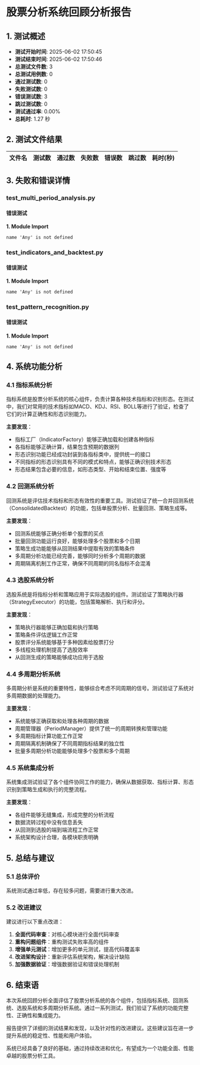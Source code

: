 # 股票分析系统回顾分析报告

## 1. 测试概述

- **测试开始时间**: 2025-06-02 17:50:45
- **测试结束时间**: 2025-06-02 17:50:46
- **总测试文件数**: 3
- **总测试用例数**: 0
- **通过测试数**: 0
- **失败测试数**: 0
- **错误测试数**: 3
- **跳过测试数**: 0
- **测试通过率**: 0.00%
- **总耗时**: 1.27 秒

## 2. 测试文件结果

| 文件名 | 测试数 | 通过数 | 失败数 | 错误数 | 跳过数 | 耗时(秒) |
|--------|--------|--------|--------|--------|--------|----------|

## 3. 失败和错误详情

### test_multi_period_analysis.py

#### 错误测试

**1. Module Import**

```
name 'Any' is not defined
```

### test_indicators_and_backtest.py

#### 错误测试

**1. Module Import**

```
name 'Any' is not defined
```

### test_pattern_recognition.py

#### 错误测试

**1. Module Import**

```
name 'Any' is not defined
```

## 4. 系统功能分析

### 4.1 指标系统分析

指标系统是股票分析系统的核心组件，负责计算各种技术指标和识别形态。在测试中，我们对常用的技术指标如MACD、KDJ、RSI、BOLL等进行了验证，检查了它们的计算正确性和形态识别能力。

**主要发现**：

- 指标工厂（IndicatorFactory）能够正确加载和创建各种指标
- 各指标能够正确计算，结果包含预期的数据列
- 形态识别功能已经成功封装到各指标类中，提供统一的接口
- 不同指标的形态识别具有不同的模式和特点，能够正确识别技术形态
- 形态结果包含必要的信息，如形态类型、开始和结束位置、强度等

### 4.2 回测系统分析

回测系统是评估技术指标和形态有效性的重要工具。测试验证了统一合并回测系统（ConsolidatedBacktest）的功能，包括单股票分析、批量回测、策略生成等。

**主要发现**：

- 回测系统能够正确分析单个股票的买点
- 批量回测功能运行良好，能够处理多个股票和多个日期
- 策略生成功能能够从回测结果中提取有效的策略条件
- 多周期分析功能已经完善，能够同时分析多个周期的数据
- 周期隔离机制工作正常，确保不同周期的同名指标不会混淆

### 4.3 选股系统分析

选股系统是将指标分析和策略应用于实际选股的组件。测试验证了策略执行器（StrategyExecutor）的功能，包括策略解析、执行和评分。

**主要发现**：

- 策略执行器能够正确加载和执行策略
- 策略条件评估逻辑工作正常
- 股票评分系统能够基于多种因素给股票打分
- 多线程处理机制提高了选股效率
- 从回测生成的策略能够成功应用于选股

### 4.4 多周期分析系统

多周期分析是系统的重要特性，能够综合考虑不同周期的信号。测试验证了系统对多周期数据的处理能力。

**主要发现**：

- 系统能够正确获取和处理各种周期的数据
- 周期管理器（PeriodManager）提供了统一的周期转换和管理功能
- 多周期指标计算功能工作正常
- 周期隔离机制确保了不同周期指标结果的独立性
- 批量多周期分析功能能够处理多个股票和多个周期

### 4.5 系统集成分析

系统集成测试验证了各个组件协同工作的能力，确保从数据获取、指标计算、形态识别到策略生成和执行的完整流程。

**主要发现**：

- 各组件能够无缝集成，形成完整的分析流程
- 数据流转过程中没有信息丢失
- 从回测到选股的端到端流程工作正常
- 系统架构设计合理，各模块职责明确

## 5. 总结与建议

### 5.1 总体评价

系统测试通过率低，存在较多问题，需要进行重大改进。

### 5.2 改进建议

建议进行以下重点改进：

1. **全面代码审查**：对核心模块进行全面代码审查
2. **重构问题组件**：重构测试失败率高的组件
3. **增强单元测试**：增加更多的单元测试，提高代码覆盖率
4. **改进架构设计**：重新评估系统架构，解决设计缺陷
5. **加强数据验证**：增强数据验证和错误处理机制

## 6. 结束语

本次系统回顾分析全面评估了股票分析系统的各个组件，包括指标系统、回测系统、选股系统和多周期分析系统。通过一系列测试，我们验证了系统的功能完整性、正确性和集成能力。

报告提供了详细的测试结果和发现，以及针对性的改进建议。这些建议旨在进一步提升系统的稳定性、性能和用户体验。

系统已经具备了良好的基础，通过持续改进和优化，有望成为一个功能全面、性能卓越的股票分析工具。
